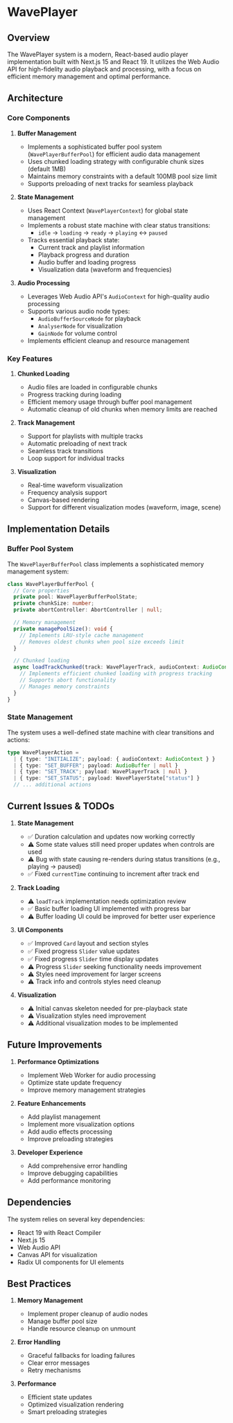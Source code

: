 # WavePlayer

## Overview

The WavePlayer system is a modern, React-based audio player implementation built with Next.js 15 and React 19. It utilizes the Web Audio API for high-fidelity audio playback and processing, with a focus on efficient memory management and optimal performance.

## Architecture

### Core Components

1. **Buffer Management**
   - Implements a sophisticated buffer pool system (`WavePlayerBufferPool`) for efficient audio data management
   - Uses chunked loading strategy with configurable chunk sizes (default 1MB)
   - Maintains memory constraints with a default 100MB pool size limit
   - Supports preloading of next tracks for seamless playback

2. **State Management**
   - Uses React Context (`WavePlayerContext`) for global state management
   - Implements a robust state machine with clear status transitions:
     - `idle` → `loading` → `ready` → `playing` ↔ `paused`
   - Tracks essential playback state:
     - Current track and playlist information
     - Playback progress and duration
     - Audio buffer and loading progress
     - Visualization data (waveform and frequencies)

3. **Audio Processing**
   - Leverages Web Audio API's `AudioContext` for high-quality audio processing
   - Supports various audio node types:
     - `AudioBufferSourceNode` for playback
     - `AnalyserNode` for visualization
     - `GainNode` for volume control
   - Implements efficient cleanup and resource management

### Key Features

1. **Chunked Loading**
   - Audio files are loaded in configurable chunks
   - Progress tracking during loading
   - Efficient memory usage through buffer pool management
   - Automatic cleanup of old chunks when memory limits are reached

2. **Track Management**
   - Support for playlists with multiple tracks
   - Automatic preloading of next track
   - Seamless track transitions
   - Loop support for individual tracks

3. **Visualization**
   - Real-time waveform visualization
   - Frequency analysis support
   - Canvas-based rendering
   - Support for different visualization modes (waveform, image, scene)

## Implementation Details

### Buffer Pool System

The `WavePlayerBufferPool` class implements a sophisticated memory management system:

```typescript
class WavePlayerBufferPool {
  // Core properties
  private pool: WavePlayerBufferPoolState;
  private chunkSize: number;
  private abortController: AbortController | null;

  // Memory management
  private managePoolSize(): void {
    // Implements LRU-style cache management
    // Removes oldest chunks when pool size exceeds limit
  }

  // Chunked loading
  async loadTrackChunked(track: WavePlayerTrack, audioContext: AudioContext) {
    // Implements efficient chunked loading with progress tracking
    // Supports abort functionality
    // Manages memory constraints
  }
}
```

### State Management

The system uses a well-defined state machine with clear transitions and actions:

```typescript
type WavePlayerAction =
  | { type: "INITIALIZE"; payload: { audioContext: AudioContext } }
  | { type: "SET_BUFFER"; payload: AudioBuffer | null }
  | { type: "SET_TRACK"; payload: WavePlayerTrack | null }
  | { type: "SET_STATUS"; payload: WavePlayerState["status"] }
  // ... additional actions
```

## Current Issues & TODOs

1. **State Management**
   - ✅ Duration calculation and updates now working correctly
   - ⚠️ Some state values still need proper updates when controls are used
   - ⚠️ Bug with state causing re-renders during status transitions (e.g., playing → paused)
   - ✅ Fixed `currentTime` continuing to increment after track end

2. **Track Loading**
   - ⚠️ `loadTrack` implementation needs optimization review
   - ✅ Basic buffer loading UI implemented with progress bar
   - ⚠️ Buffer loading UI could be improved for better user experience

3. **UI Components**
   - ✅ Improved `Card` layout and section styles
   - ✅ Fixed progress `Slider` value updates
   - ✅ Fixed progress `Slider` time display updates
   - ⚠️ Progress `Slider` seeking functionality needs improvement
   - ⚠️ Styles need improvement for larger screens
   - ⚠️ Track info and controls styles need cleanup

4. **Visualization**
   - ⚠️ Initial canvas skeleton needed for pre-playback state
   - ⚠️ Visualization styles need improvement
   - ⚠️ Additional visualization modes to be implemented

## Future Improvements

1. **Performance Optimizations**
   - Implement Web Worker for audio processing
   - Optimize state update frequency
   - Improve memory management strategies

2. **Feature Enhancements**
   - Add playlist management
   - Implement more visualization options
   - Add audio effects processing
   - Improve preloading strategies

3. **Developer Experience**
   - Add comprehensive error handling
   - Improve debugging capabilities
   - Add performance monitoring

## Dependencies

The system relies on several key dependencies:

- React 19 with React Compiler
- Next.js 15
- Web Audio API
- Canvas API for visualization
- Radix UI components for UI elements

## Best Practices

1. **Memory Management**
   - Implement proper cleanup of audio nodes
   - Manage buffer pool size
   - Handle resource cleanup on unmount

2. **Error Handling**
   - Graceful fallbacks for loading failures
   - Clear error messages
   - Retry mechanisms

3. **Performance**
   - Efficient state updates
   - Optimized visualization rendering
   - Smart preloading strategies

